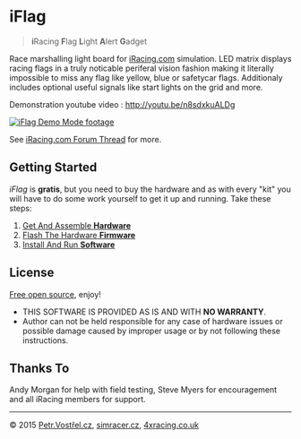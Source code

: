 iFlag
=====

> **i**Racing **F**lag **L**ight **A**lert **G**adget

Race marshalling light board for [iRacing.com](http://iracing.com) simulation.
LED matrix displays racing flags in a truly noticable periferal vision fashion
making it literally impossible to miss any flag like yellow, blue or safetycar flags.
Additionaly includes optional useful signals like start lights on the grid and more.

Demonstration youtube video : http://youtu.be/n8sdxkuALDg

[![iFlag Demo Mode footage](http://img.youtube.com/vi/n8sdxkuALDg/0.jpg)](http://www.youtube.com/watch?v=n8sdxkuALDg)

See [iRacing.com Forum Thread](http://members.iracing.com/FORUMLINK) for more.


Getting Started
---------------

_iFlag_ is __gratis__, but you need to buy the hardware and as with every "kit"
you will have to do some work yourself to get it up and running. Take these steps:


1. [Get And Assemble __Hardware__](hardware)
2. [Flash The Hardware __Firmware__](firmware)
3. [Install And Run __Software__](software)


License
-------

[Free open source](LICENSE), enjoy!

- THIS SOFTWARE IS PROVIDED AS IS AND WITH __NO WARRANTY__.
- Author can not be held responsible for any case of hardware issues or possible damage caused by improper usage or by not following these instructions.


Thanks To
---------

Andy Morgan for help with field testing, Steve Myers for encouragement and all iRacing members for support.


---
© 2015
[Petr.Vostřel.cz](http://petr.vostrel.cz),
[simracer.cz](http://simracer.cz),
[4xracing.co.uk](http://4xracing.co.uk)

